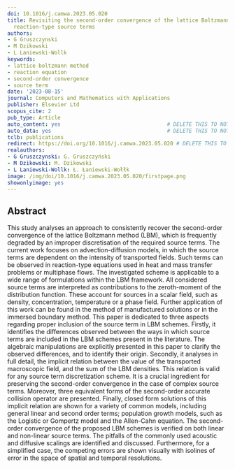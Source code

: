 ```yaml
---
doi: 10.1016/j.camwa.2023.05.020
title: Revisiting the second-order convergence of the lattice Boltzmann method with
  reaction-type source terms
authors:
- G Gruszczynski
- M Dzikowski
- L Laniewski-Wollk
keywords:
- lattice boltzmann method
- reaction equation
- second-order convergence
- source term
date: '2023-08-15'
journal: Computers and Mathematics with Applications
publisher: Elsevier Ltd
scopus_cite: 2
pub_type: Article
auto_content: yes                                  # DELETE THIS TO NOT AUTO GENERATE CONTENT
auto_data: yes                                     # DELETE THIS TO NOT AUTO GENERATE METADATA
tclb: publications
redirect: https://doi.org/10.1016/j.camwa.2023.05.020 # DELETE THIS TO NOT REDIRECT
realauthors:
- G Gruszczynski: G. Gruszczyński
- M Dzikowski: M. Dzikowski
- L Laniewski-Wollk: Ł. Łaniewski-Wołłk
image: /img/doi/10.1016/j.camwa.2023.05.020/firstpage.png
showonlyimage: yes
---
```



## Abstract
This study analyses an approach to consistently recover the second-order convergence of the lattice Boltzmann method (LBM), which is frequently degraded by an improper discretisation of the required source terms. The current work focuses on advection-diffusion models, in which the source terms are dependent on the intensity of transported fields. Such terms can be observed in reaction-type equations used in heat and mass transfer problems or multiphase flows. The investigated scheme is applicable to a wide range of formulations within the LBM framework. All considered source terms are interpreted as contributions to the zeroth-moment of the distribution function. These account for sources in a scalar field, such as density, concentration, temperature or a phase field. Further application of this work can be found in the method of manufactured solutions or in the immersed boundary method. This paper is dedicated to three aspects regarding proper inclusion of the source term in LBM schemes. Firstly, it identifies the differences observed between the ways in which source terms are included in the LBM schemes present in the literature. The algebraic manipulations are explicitly presented in this paper to clarify the observed differences, and to identify their origin. Secondly, it analyses in full detail, the implicit relation between the value of the transported macroscopic field, and the sum of the LBM densities. This relation is valid for any source term discretization scheme. It is a crucial ingredient for preserving the second-order convergence in the case of complex source terms. Moreover, three equivalent forms of the second-order accurate collision operator are presented. Finally, closed form solutions of this implicit relation are shown for a variety of common models, including general linear and second order terms; population growth models, such as the Logistic or Gompertz model and the Allen-Cahn equation. The second-order convergence of the proposed LBM schemes is verified on both linear and non-linear source terms. The pitfalls of the commonly used acoustic and diffusive scalings are identified and discussed. Furthermore, for a simplified case, the competing errors are shown visually with isolines of error in the space of spatial and temporal resolutions.
